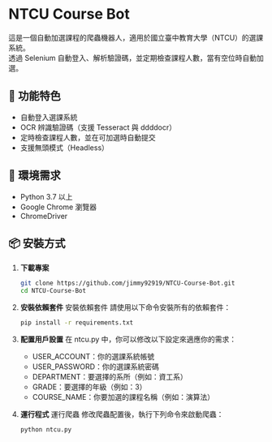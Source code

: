 # NTCU Course Bot

這是一個自動加選課程的爬蟲機器人，適用於國立臺中教育大學（NTCU）的選課系統。  
透過 Selenium 自動登入、解析驗證碼，並定期檢查課程人數，當有空位時自動加選。  

## 📌 功能特色
- 自動登入選課系統
- OCR 辨識驗證碼（支援 Tesseract 與 ddddocr）
- 定時檢查課程人數，並在可加選時自動提交
- 支援無頭模式（Headless）

## 🔧 環境需求
- Python 3.7 以上
- Google Chrome 瀏覽器
- ChromeDriver

## 📦 安裝方式

1. **下載專案**
   ```bash
   git clone https://github.com/jimmy92919/NTCU-Course-Bot.git
   cd NTCU-Course-Bot
2. **安裝依賴套件**
   安裝依賴套件 請使用以下命令安裝所有的依賴套件：

   ```bash
   pip install -r requirements.txt
3. **配置用戶設置** 
   在 ntcu.py 中，你可以修改以下設定來適應你的需求：

   - USER_ACCOUNT：你的選課系統帳號
   - USER_PASSWORD：你的選課系統密碼
   - DEPARTMENT：要選擇的系所（例如：資工系）
   - GRADE：要選擇的年級（例如：3）
   - COURSE_NAME：你要加選的課程名稱（例如：演算法）
4. **運行程式**
   運行爬蟲 修改爬蟲配置後，執行下列命令來啟動爬蟲：

   ```bash
   python ntcu.py
